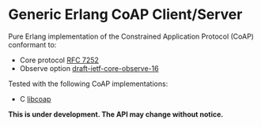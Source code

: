 # Generic Erlang CoAP Client/Server

Pure Erlang implementation of the Constrained Application Protocol (CoAP) conformant to:
 - Core protocol [RFC 7252](https://tools.ietf.org/rfc/rfc7252.txt)
 - Observe option [draft-ietf-core-observe-16](https://tools.ietf.org/id/draft-ietf-core-observe-16.txt)

Tested with the following CoAP implementations:
 - C [libcoap](https://www.libcoap.net/)

**This is under development. The API may change without notice.**
